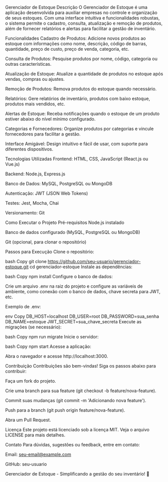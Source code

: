 Gerenciador de Estoque
Descrição
O Gerenciador de Estoque é uma aplicação desenvolvida para auxiliar empresas no controle e organização de seus estoques. Com uma interface intuitiva e funcionalidades robustas, o sistema permite o cadastro, consulta, atualização e remoção de produtos, além de fornecer relatórios e alertas para facilitar a gestão de inventário.

Funcionalidades
Cadastro de Produtos: Adicione novos produtos ao estoque com informações como nome, descrição, código de barras, quantidade, preço de custo, preço de venda, categoria, etc.

Consulta de Produtos: Pesquise produtos por nome, código, categoria ou outras características.

Atualização de Estoque: Atualize a quantidade de produtos no estoque após vendas, compras ou ajustes.

Remoção de Produtos: Remova produtos do estoque quando necessário.

Relatórios: Gere relatórios de inventário, produtos com baixo estoque, produtos mais vendidos, etc.

Alertas de Estoque: Receba notificações quando o estoque de um produto estiver abaixo do nível mínimo configurado.

Categorias e Fornecedores: Organize produtos por categorias e vincule fornecedores para facilitar a gestão.

Interface Amigável: Design intuitivo e fácil de usar, com suporte para diferentes dispositivos.

Tecnologias Utilizadas
Frontend: HTML, CSS, JavaScript (React.js ou Vue.js)

Backend: Node.js, Express.js

Banco de Dados: MySQL, PostgreSQL ou MongoDB

Autenticação: JWT (JSON Web Tokens)

Testes: Jest, Mocha, Chai

Versionamento: Git

Como Executar o Projeto
Pré-requisitos
Node.js instalado

Banco de dados configurado (MySQL, PostgreSQL ou MongoDB)

Git (opcional, para clonar o repositório)

Passos para Execução
Clone o repositório:

bash
Copy
git clone https://github.com/seu-usuario/gerenciador-estoque.git
cd gerenciador-estoque
Instale as dependências:

bash
Copy
npm install
Configure o banco de dados:

Crie um arquivo .env na raiz do projeto e configure as variáveis de ambiente, como conexão com o banco de dados, chave secreta para JWT, etc.

Exemplo de .env:

env
Copy
DB_HOST=localhost
DB_USER=root
DB_PASSWORD=sua_senha
DB_NAME=estoque
JWT_SECRET=sua_chave_secreta
Execute as migrações (se necessário):

bash
Copy
npm run migrate
Inicie o servidor:

bash
Copy
npm start
Acesse a aplicação:

Abra o navegador e acesse http://localhost:3000.

Contribuição
Contribuições são bem-vindas! Siga os passos abaixo para contribuir:

Faça um fork do projeto.

Crie uma branch para sua feature (git checkout -b feature/nova-feature).

Commit suas mudanças (git commit -m 'Adicionando nova feature').

Push para a branch (git push origin feature/nova-feature).

Abra um Pull Request.

Licença
Este projeto está licenciado sob a licença MIT. Veja o arquivo LICENSE para mais detalhes.

Contato
Para dúvidas, sugestões ou feedback, entre em contato:

Email: seu-email@example.com

GitHub: seu-usuario

Gerenciador de Estoque - Simplificando a gestão do seu inventário! 🚀
